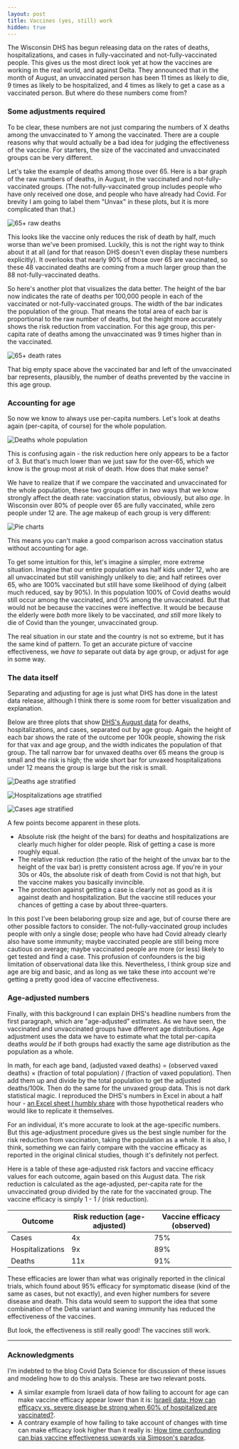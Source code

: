```yaml
---
layout: post
title: Vaccines (yes, still) work
hidden: true
---
```


The Wisconsin DHS has begun releasing data on the rates of deaths, hospitalizations, and cases in fully-vaccinated and not-fully-vaccinated people. This gives us the most direct look yet at how the vaccines are working in the real world, and against Delta. They announced that in the month of August, an unvaccinated person has been 11 times as likely to die, 9 times as likely to be hospitalized, and 4 times as likely to get a case as a vaccinated person. But where do these numbers come from?

### Some adjustments required
To be clear, these numbers are not just comparing the numbers of X deaths among the unvaccinated to Y among the vaccinated. There are a couple reasons why that would actually be a bad idea for judging the effectiveness of the vaccine. For starters, the size of the vaccinated and unvaccinated groups can be very different. 

Let's take the example of deaths among those over 65. Here is a bar graph of the raw numbers of deaths, in August, in the vaccinated and not-fully-vaccinated groups. (The not-fully-vaccinated group includes people who have only received one dose, and people who have already had Covid. For brevity I am going to label them "Unvax" in these plots, but it is more complicated than that.)

![65+ raw deaths](../assets/VaxBarAge-DeathRaw-65.png)

This looks like the vaccine only reduces the risk of death by half, much worse than we've been promised. Luckily, this is not the right way to think about it at all (and for that reason DHS doesn't even display these numbers explicitly). It overlooks that nearly 90% of those over 65 are vaccinated, so these 48 vaccinated deaths are coming from a much larger group than the 88 not-fully-vaccinated deaths.

So here's another plot that visualizes the data better. The height of the bar now indicates the rate of deaths per 100,000 people in each of the vaccinated or not-fully-vaccinated groups. The width of the bar indicates the population of the group. That means the total area of each bar is proportional to the raw number of deaths, but the height more accurately shows the risk reduction from vaccination. For this age group, this per-capita rate of deaths among the unvaccinated was 9 times higher than in the vaccinated.

![65+ death rates](../assets/VaxBarAge-Death-65.png)

That big empty space above the vaccinated bar and left of the unvaccinated bar represents, plausibly, the number of deaths prevented by the vaccine in this age group.

### Accounting for age
So now we know to always use per-capita numbers. Let's look at deaths again (per-capita, of course) for the whole population.

![Deaths whole population](../assets/VaxBarAge-Death-Total.png)

This is confusing again - the risk reduction here only appears to be a factor of 3. But that's much lower than we just saw for the over-65, which we know is the group most at risk of death. How does that make sense?

We have to realize that if we compare the vaccinated and unvaccinated for the whole population, these two groups differ in *two* ways that we know strongly affect the death rate: vaccination status, obviously, but also *age*. In Wisconsin over 80% of people over 65 are fully vaccinated, while zero people under 12 are. The age makeup of each group is very different:

![Pie charts](../assets/VaxAgeMakeupPies.png)

This means you can't make a good comparison across vaccination status without accounting for age. 

To get some intuition for this, let's imagine a simpler, more extreme situation. Imagine that our entire population was half kids under 12, who are all unvaccinated but still vanishingly unlikely to die; and half retirees over 65, who are 100% vaccinated but still have some likelihood of dying (albeit much reduced, say by 90%). In this population 100% of Covid deaths would still occur among the vaccinated, and 0% among the unvaccinated. But that would not be because the vaccines were ineffective. It would be because the elderly were *both* more likely to be vaccinated, *and still* more likely to die of Covid than the younger, unvaccinated group.

The real situation in our state and the country is not so extreme, but it has the same kind of pattern. To get an accurate picture of vaccine effectiveness, we *have to* separate out data by age group, or adjust for age in some way.

### The data itself
Separating and adjusting for age is just what DHS has done in the latest data release, although I think there is some room for better visualization and explanation.

Below are three plots that show [DHS's August data](https://www.dhs.wisconsin.gov/covid-19/vaccine-status.htm) for deaths, hospitalizations, and cases, separated out by age group. Again the height of each bar shows the rate of the outcome per 100k people, showing the risk for that vax and age group, and the width indicates the population of that group. The tall narrow bar for unvaxed deaths over 65 means the group is small and the risk is high; the wide short bar for unvaxed hospitalizations under 12 means the group is large but the risk is small.

![Deaths age stratified](../assets/VaxBarAge-Deaths-StratAge.png)

![Hospitalizations age stratified](../assets/VaxBarAge-Hospitalizations-StratAge.png)

![Cases age stratified](../assets/VaxBarAge-Cases-StratAge.png)

A few points become apparent in these plots.
* Absolute risk (the height of the bars) for deaths and hospitalizations are clearly much higher for older people. Risk of getting a case is more roughly equal.
* The relative risk reduction (the ratio of the height of the unvax bar to the height of the vax bar) is pretty consistent across age. If you're in your 30s or 40s, the absolute risk of death from Covid is not that high, but the vaccine makes you basically invincible.
* The protection against getting a case is clearly not as good as it is against death and hospitalization. But the vaccine still reduces your chances of getting a case by about three-quarters.

In this post I've been belaboring group size and age, but of course there are other possible factors to consider. The not-fully-vaccinated group includes people with only a single dose; people who have had Covid already clearly also have some immunity; maybe vaccinated people are still being more cautious on average; maybe vaccinated people are more (or less) likely to get tested and find a case. This profusion of confounders is the big limitation of observational data like this. Nevertheless, I think group size and age are big and basic, and as long as we take these into account we're getting a pretty good idea of vaccine effectiveness.


### Age-adjusted numbers
Finally, with this background I can explain DHS's headline numbers from the first paragraph, which are "age-adjusted" estimates. As we have seen, the vaccinated and unvaccinated groups have different age distributions. Age adjustment uses the data we have to estimate what the total per-capita deaths *would be* if both groups had exactly the same age distribution as the population as a whole.

In math, for each age band, (adjusted vaxed deaths) = (observed vaxed deaths) &times; (fraction of total population) / (fraction of vaxed population). Then add them up and divide by the total population to get the adjusted deaths/100k. Then do the same for the unvaxed group data. This is not dark statistical magic. I reproduced the DHS's numbers in Excel in about a half hour - [an Excel sheet I humbly share](https://github.com/mattbayer/covid-wisconsin/raw/master/docs/assets/Age-Adjustment-Deaths-August.xlsx) with those hypothetical readers who would like to replicate it themselves. 

For an individual, it's more accurate to look at the age-specific numbers. But this age-adjustment procedure gives us the best single number for the risk reduction from vaccination, taking the population as a whole. It is also, I think, something we can fairly compare with the vaccine efficacy as reported in the original clinical studies, though it's definitely not perfect.

Here is a table of these age-adjusted risk factors and vaccine efficacy values for each outcome, again based on this August data. The risk reduction is calculated as the age-adjusted, per-capita rate for the unvaccinated group divided by the rate for the vaccinated group. The vaccine efficacy is simply 1 - 1 / (risk reduction).

Outcome | Risk reduction (age-adjusted) | Vaccine efficacy (observed)
---------- | ----------- | -----------
Cases | 4x | 75%
Hospitalizations | 9x | 89%
Deaths | 11x | 91%

These efficacies are lower than what was originally reported in the clinical trials, which found about 95% efficacy for symptomatic disease (kind of the same as cases, but not exactly), and even higher numbers for severe disease and death. This data would seem to support the idea that some combination of the Delta variant and waning immunity has reduced the effectiveness of the vaccines. 

But look, the effectiveness is still really good! The vaccines still work.

---

### Acknowledgments
I'm indebted to the blog Covid Data Science for discussion of these issues and modeling how to do this analysis. These are two relevant posts.
* A similar example from Israeli data of how failing to account for age can make vaccine efficacy appear lower than it is: [Israeli data: How can efficacy vs. severe disease be strong when 60% of hospitalized are vaccinated?](https://www.covid-datascience.com/post/israeli-data-how-can-efficacy-vs-severe-disease-be-strong-when-60-of-hospitalized-are-vaccinated).
* A contrary example of how failing to take account of changes with time can make efficacy look higher than it really is: [How time confounding can bias vaccine effectiveness upwards via Simpson's paradox](https://www.covid-datascience.com/post/how-time-confounding-can-bias-vaccine-effectiveness-upwards-via-simpson-s-paradox).
